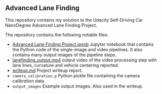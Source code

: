 ## Advanced Lane Finding

This repository contains my solution to the Udacity Self-Driving Car NanoDegree Advanced Lane Finding Project.

The repository contains the following notable files:

* [Advanced Lane Finding Project.ipynb](Advanced%2520Lane%2520Finding%2520Project.ipynb) Jupyter notebook that contains the Python code of the single-image and video pipelines. It also contains many output images of the pipeline steps.
* [lanefinding_output.mp4](lanefinding_output.mp4) output video of the video processing step with lane lines, curvature and vehicle centering reported.
* [writeup.md](writeup.md) Project writeup report.
* `camera_calibration.p` Python pickle file containing the camera calibration data
* `output_images` Example output images. Also used in the writeup.
